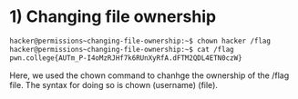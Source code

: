 # 1) Changing file ownership

```bash
hacker@permissions~changing-file-ownership:~$ chown hacker /flag
hacker@permissions~changing-file-ownership:~$ cat /flag
pwn.college{AUTm_P-I4oMzRJHf7k6RUnXyRfA.dFTM2QDL4ETN0czW}
```
Here, we used the chown command to chanhge the ownership of the /flag file.
The syntax for doing so is chown (username) (file).


